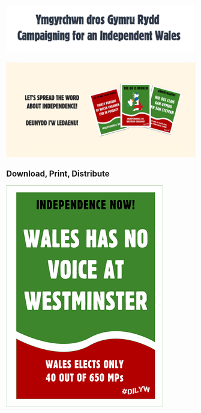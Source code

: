 # ![Header](HeaderTrans.png)

![dilyw](dilyw.png)

## Download, Print, Distribute

[![Alt Description](NoVoiceMini.jpg)](dilyw.png)
